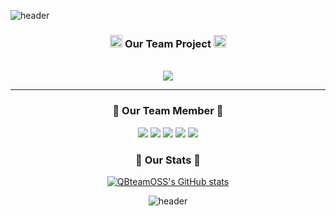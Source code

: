 ![header](https://capsule-render.vercel.app/api?type=rect&reversal=false&color=0:e9defa,100:fbfcdb&height=300&section=header&text=QB%20team%20OSS&desc=Open%20source%20Software%20QB%201조&animation=fadeIn&descAlignY=80&fontSize=90)

<!-- 뱃지 -->

<div style="text-align:center;">
<p></p>
<h3 align="center"> <img src="https://user-images.githubusercontent.com/114080840/195899624-f403f117-33e1-423c-b7bb-e7d3bc825437.png" width="20px">
 Our Team Project <img src="https://user-images.githubusercontent.com/114080840/195899624-f403f117-33e1-423c-b7bb-e7d3bc825437.png" width="20px"> </h3>

<p align="center">
  <br> 
  <a href="https://github.com/QBteamOSS/OSS_Assignments" target="_blank"><img src="https://img.shields.io/badge/OSS_Assignments-e7f0fd?style=for-the-badge&logo=Apostrophe&logoColor=3cba92"/></a>
<p></p>
<hr>
<div style="text-align:center;">
<p></p>
<h3 align="center"> 🏴 Our Team Member 🏴 </h3>
 
<p align="center">
  <a href="https://github.com/echo2719" target="_blank"><img src="https://img.shields.io/badge/박종관-330867?style=for-the-badge&logo=Github&logoColor=white"/></a>
  <a href="https://github.com/JungwooJoon" target="_blank"><img src="https://img.shields.io/badge/정우준-764ba2?style=for-the-badge&logo=Github&logoColor=white"/></a>
  <a href="https://github.com/Knell999" target="_blank"><img src="https://img.shields.io/badge/김현종-6a11cb?style=for-the-badge&logo=Github&logoColor=white"/></a>
  <a href="https://github.com/9dongb" target="_blank"><img src="https://img.shields.io/badge/구동빈-009efd?style=for-the-badge&logo=Github&logoColor=white"/></a>
  <a href="https://github.com/moolgutree" target="_blank"><img src="https://img.shields.io/badge/이은준-0ba360?style=for-the-badge&logo=Github&logoColor=white"/></a>
  

 <div align="center">
<h3 align="center"> 💬 Our Stats 💬 </h3>
 
<div align="center">
 
[![QBteamOSS's GitHub stats](https://github-readme-stats.vercel.app/api?username=QBteamOSS)](https://github.com/QBteamOSS/github-readme-stats)

![header](https://capsule-render.vercel.app/api?type=rect&reversal=false&color=0:fbfcdb,100:e9defa&height=100&section=header&text=Dongyang%20Mirae%20University&animation=fadeIn&fontSize=50)
